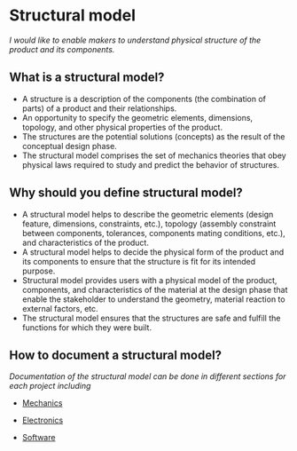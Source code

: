 # **Structural model**

*I would like to enable makers to understand physical structure of the product and its components.* 

## **What is a structural model?**

* A structure is a description of the components (the combination of parts) of a product and their relationships.
* An opportunity to specify the geometric elements, dimensions, topology, and other physical properties of the product.
* The structures are the potential solutions (concepts) as the result of the conceptual design phase.
* The structural model comprises the set of mechanics theories that obey physical laws required to study and predict the behavior of structures.


## **Why should you define structural model?**

* A structural model helps to describe the geometric elements (design feature, dimensions, constraints, etc.), topology (assembly constraint between components, tolerances, components mating conditions, etc.), and characteristics of the product.
* A structural model helps to decide the physical form of the product and its components to ensure that the structure is fit for its intended purpose. 
* Structural model provides users with a physical model of the product, components, and characteristics of the material at the design phase that enable the stakeholder to understand the geometry, material reaction to external factors, etc.
* The structural model ensures that the structures are safe and fulfill the functions for which they were built.

## **How to document a structural model?**

*Documentation of the structural model can be done in different sections for each project including*

* [Mechanics](https://github.com/OPEN-NEXT/wp2.3_template/tree/main/Documentation/3.%20Design/Structural%20model/Mechanics)

* [Electronics](https://github.com/OPEN-NEXT/wp2.3_template/tree/main/Documentation/3.%20Design/Structural%20model/Electronics)

* [Software](https://github.com/OPEN-NEXT/wp2.3_template/tree/main/Documentation/3.%20Design/Structural%20model/Software)


